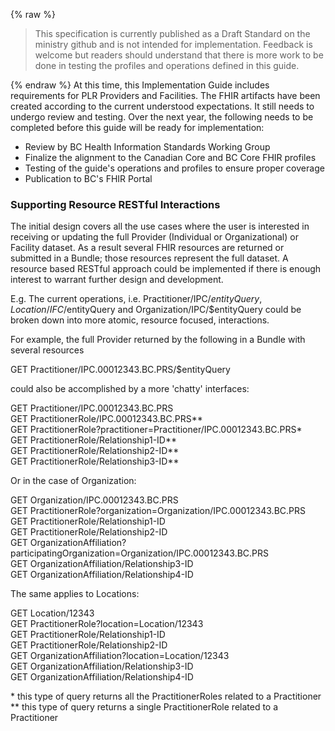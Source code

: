 {% raw %}
<blockquote class="stu-note">
<p>
This specification is currently published as a Draft Standard on the ministry github and is not intended for implementation.  Feedback is welcome but readers should understand that there is more work to be done in testing the profiles and operations defined in this guide.</p>
</blockquote>
{% endraw %}
At this time, this Implementation Guide includes requirements for PLR Providers and Facilities.  The FHIR artifacts have been created according to the current understood expectations.  It still needs to undergo review and testing.  Over the next year, the following needs to be completed before this guide will be ready for implementation:

* Review by BC Health Information Standards Working Group
* Finalize the alignment to the Canadian Core and BC Core FHIR profiles
* Testing of the guide's operations and profiles to ensure proper coverage
* Publication to BC's FHIR Portal

### Supporting Resource RESTful Interactions

The initial design covers all the use cases where the user is interested in receiving or updating the full Provider (Individual or Organizational) or Facility dataset.  As a result several FHIR resources are returned or submitted in a Bundle; those resources represent the full dataset.  A resource based RESTful approach could be implemented if there is enough interest to warrant further design and development.

E.g. The current operations, i.e. Practitioner/IPC/$entityQuery, Location/IFC/$entityQuery and Organization/IPC/$entityQuery could be broken down into more atomic, resource focused, interactions.

For example, the full Provider returned by the following in a Bundle with several resources

GET Practitioner/IPC.00012343.BC.PRS/$entityQuery

could also be accomplished by a more 'chatty' interfaces:

GET Practitioner/IPC.00012343.BC.PRS  
GET PractitionerRole/IPC.00012343.BC.PRS**  
GET PractitionerRole?practitioner=Practitioner/IPC.00012343.BC.PRS*  
GET PractitionerRole/Relationship1-ID**  
GET PractitionerRole/Relationship2-ID**  
GET PractitionerRole/Relationship3-ID**  

Or in the case of Organization:

GET Organization/IPC.00012343.BC.PRS  
GET PractitionerRole?organization=Organization/IPC.00012343.BC.PRS  
GET PractitionerRole/Relationship1-ID  
GET PractitionerRole/Relationship2-ID  
GET OrganizationAffiliation?participatingOrganization=Organization/IPC.00012343.BC.PRS  
GET OrganizationAffiliation/Relationship3-ID  
GET OrganizationAffiliation/Relationship4-ID  

The same applies to Locations:

GET Location/12343  
GET PractitionerRole?location=Location/12343  
GET PractitionerRole/Relationship1-ID  
GET PractitionerRole/Relationship2-ID  
GET OrganizationAffiliation?location=Location/12343  
GET OrganizationAffiliation/Relationship3-ID  
GET OrganizationAffiliation/Relationship4-ID  

\* this type of query returns all the PractitionerRoles related to a Practitioner  
** this type of query returns a single PractitionerRole related to a Practitioner
